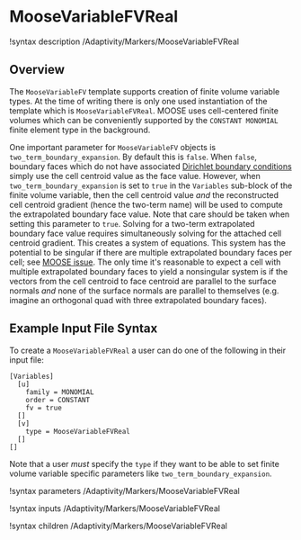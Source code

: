 # MooseVariableFVReal

!syntax description /Adaptivity/Markers/MooseVariableFVReal

## Overview

The `MooseVariableFV` template supports creation of finite volume variable
types. At the time of writing there is only one used instantiation of the
template which is `MooseVariableFVReal`. MOOSE uses cell-centered finite volumes
which can be conveniently supported by the `CONSTANT MONOMIAL` finite element
type in the background.

One important parameter for `MooseVariableFV` objects is
`two_term_boundary_expansion`. By default this is `false`. When `false`,
boundary faces which do not have associated
[Dirichlet boundary conditions](FVDirichletBC.md) simply use the cell centroid
value as the face value. However, when `two_term_boundary_expansion` is set to
`true` in the `Variables` sub-block of the finite volume variable, then the cell
centroid value *and* the reconstructed cell centroid gradient (hence the
two-term name) will be used to compute the extrapolated boundary face
value. Note that care should be taken when setting this parameter to
`true`. Solving for a two-term extrapolated boundary face value requires
simultaneously solving for the attached cell centroid gradient. This creates a
system of equations. This system has the potential to be singular if there are
multiple extrapolated boundary faces per cell; see
[MOOSE issue](https://github.com/idaholab/moose/issues/16822). The only time
it's reasonable to expect a cell with multiple extrapolated boundary faces to
yield a nonsingular system is if the vectors from the cell centroid to face
centroid are parallel to the surface normals *and* none of the surface normals
are parallel to themselves (e.g. imagine an orthogonal quad with three extrapolated
boundary faces).

## Example Input File Syntax

To create a `MooseVariableFVReal` a user can do one of the following in their
input file:

```
[Variables]
  [u]
    family = MONOMIAL
    order = CONSTANT
    fv = true
  []
  [v]
    type = MooseVariableFVReal
  []
[]
```

Note that a user *must* specify the `type` if they want to be able to set finite
volume variable specific parameters like `two_term_boundary_expansion`.

!syntax parameters /Adaptivity/Markers/MooseVariableFVReal

!syntax inputs /Adaptivity/Markers/MooseVariableFVReal

!syntax children /Adaptivity/Markers/MooseVariableFVReal
